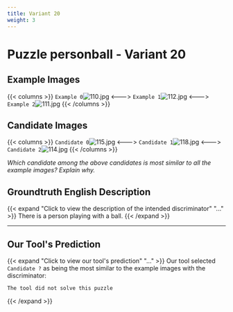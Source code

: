 ```yaml
---
title: Variant 20
weight: 3
---
```


# Puzzle personball - Variant 20

## Example Images
{{< columns >}}
`Example 0`![110.jpg](/natscene_data/images/110.jpg)
<--->
`Example 1`![112.jpg](/natscene_data/images/112.jpg)
<--->
`Example 2`![111.jpg](/natscene_data/images/111.jpg)
{{< /columns >}}

## Candidate Images
{{< columns >}}
`Candidate 0`![115.jpg](/natscene_data/images/115.jpg)
<--->
`Candidate 1`![118.jpg](/natscene_data/images/118.jpg)
<--->
`Candidate 2`![114.jpg](/natscene_data/images/114.jpg)
{{< /columns >}}

*Which candidate among the above candidates is most similar to all the example images? Explain why.*

## Groundtruth English Description

{{< expand "Click to view the description of the intended discriminator" "..." >}}
There is a person playing with a ball.
{{< /expand >}}

---



## Our Tool's Prediction

{{< expand "Click to view our tool's prediction" "..." >}}
Our tool selected `Candidate ?` as being the most similar to the example images with the discriminator:
```plaintext
The tool did not solve this puzzle
```
{{< /expand >}}
